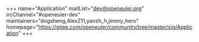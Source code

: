 +++
name="Application"
mailList="dev@openeuler.org"
ircChannel="#openeuler-dev"
maintainers="dogsheng,AlexZ11,yanzh_h,jimmy_hero"
homepage="https://gitee.com/openeuler/community/tree/master/sig/Application"
+++
